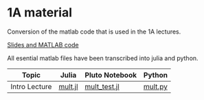 # 1A material

Conversion of the matlab code that is used in the 1A lectures.

[Slides and MATLAB code](https://www.maths.cam.ac.uk/undergrad/catam/part-ia-lectures)

All esential matlab files have been transcribed into julia and python.


Topic | Julia | Pluto Notebook | Python
--- | --- | --- | ---
Intro Lecture | [mult.jl](https://sje30.github.io/catam-julia/1a/Matrix%20Multiplication/mult.jl) | [mult_test.jl](https://sje30.github.io/catam-julia/1a/Matrix%20Multiplication/mult_test.jl) | [mult.py](https://sje30.github.io/catam-julia/1a/Matrix%20Multiplication/mult.py)
